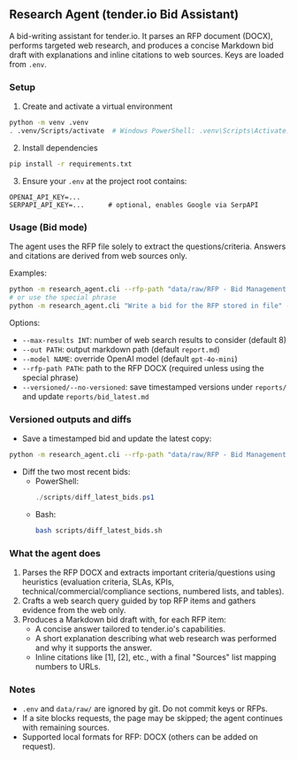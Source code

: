 ## Research Agent (tender.io Bid Assistant)

A bid-writing assistant for tender.io. It parses an RFP document (DOCX), performs targeted web research, and produces a concise Markdown bid draft with explanations and inline citations to web sources. Keys are loaded from `.env`.

### Setup

1. Create and activate a virtual environment
```bash
python -m venv .venv
. .venv/Scripts/activate  # Windows PowerShell: .venv\Scripts\Activate.ps1
```

2. Install dependencies
```bash
pip install -r requirements.txt
```

3. Ensure your `.env` at the project root contains:
```
OPENAI_API_KEY=...
SERPAPI_API_KEY=...      # optional, enables Google via SerpAPI
```

### Usage (Bid mode)

The agent uses the RFP file solely to extract the questions/criteria. Answers and citations are derived from web sources only.

Examples:
```bash
python -m research_agent.cli --rfp-path "data/raw/RFP - Bid Management Systems - Samsic UK.docx" --max-results 8 --out bid.md
# or use the special phrase
python -m research_agent.cli "Write a bid for the RFP stored in file" --out bid.md
```

Options:
- `--max-results INT`: number of web search results to consider (default 8)
- `--out PATH`: output markdown path (default `report.md`)
- `--model NAME`: override OpenAI model (default `gpt-4o-mini`)
- `--rfp-path PATH`: path to the RFP DOCX (required unless using the special phrase)
- `--versioned/--no-versioned`: save timestamped versions under `reports/` and update `reports/bid_latest.md`

### Versioned outputs and diffs
- Save a timestamped bid and update the latest copy:
```bash
python -m research_agent.cli --rfp-path "data/raw/RFP - Bid Management Systems - Samsic UK.docx" --versioned
```
- Diff the two most recent bids:
  - PowerShell:
    ```powershell
    ./scripts/diff_latest_bids.ps1
    ```
  - Bash:
    ```bash
    bash scripts/diff_latest_bids.sh
    ```

### What the agent does
1. Parses the RFP DOCX and extracts important criteria/questions using heuristics (evaluation criteria, SLAs, KPIs, technical/commercial/compliance sections, numbered lists, and tables).
2. Crafts a web search query guided by top RFP items and gathers evidence from the web only.
3. Produces a Markdown bid draft with, for each RFP item:
   - A concise answer tailored to tender.io's capabilities.
   - A short explanation describing what web research was performed and why it supports the answer.
   - Inline citations like [1], [2], etc., with a final "Sources" list mapping numbers to URLs.

### Notes
- `.env` and `data/raw/` are ignored by git. Do not commit keys or RFPs.
- If a site blocks requests, the page may be skipped; the agent continues with remaining sources.
- Supported local formats for RFP: DOCX (others can be added on request).
